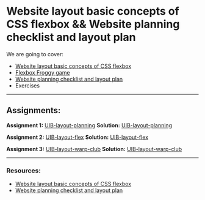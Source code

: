 # Website layout basic concepts of CSS flexbox && Website planning checklist and layout plan

We are going to cover:

- [Website layout basic concepts of CSS flexbox](https://blogs.crtil.com/css-layout-introduction-flexbox-userIneterface)
- [Flexbox Froggy game](https://flexboxfroggy.com)
- [Website planning checklist and layout plan](https://blogs.crtil.com/layout-introduction-ui-ux)
- Exercises

---

## Assignments:

**Assignment 1:** [UIB-layout-planning](https://classroom.github.com/a/Ocyjby1n)
**Solution:** [UIB-layout-planning]()

**Assignment 2:** [UIB-layout-flex](https://classroom.github.com/a/rf3Jn-wP)
**Solution:** [UIB-layout-flex]()

**Assignment 3:** [UIB-layout-warp-club](https://classroom.github.com/a/Q9EKUC4x)
**Solution:** [UIB-layout-warp-club]()

---

### Resources:

- [Website layout basic concepts of CSS flexbox](https://blogs.crtil.com/css-layout-introduction-flexbox-userIneterface)
- [Website planning checklist and layout plan](https://blogs.crtil.com/layout-introduction-ui-ux)
